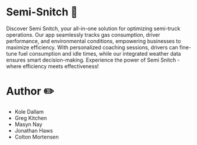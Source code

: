 # Semi-Snitch 🚛
Discover Semi Snitch, your all-in-one solution for optimizing semi-truck operations. Our app seamlessly tracks gas consumption, driver performance, and environmental conditions, empowering businesses to maximize efficiency. With personalized coaching sessions, drivers can fine-tune fuel consumption and idle times, while our integrated weather data ensures smart decision-making. Experience the power of Semi Snitch - where efficiency meets effectiveness!

# Author ✏️
- Kole Dallam
- Greg Kitchen
- Masyn Nay
- Jonathan Haws
- Colton Mortensen
